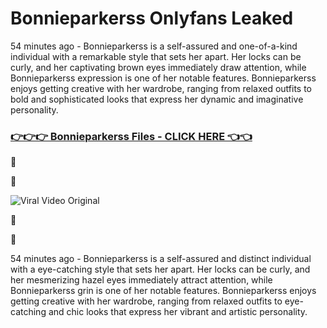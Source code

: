 # Bonnieparkerss Onlyfans Leaked

<p>54 minutes ago - Bonnieparkerss is a self-assured and one-of-a-kind individual with a remarkable style that sets her apart. Her locks can be curly, and her captivating brown eyes immediately draw attention, while Bonnieparkerss expression is one of her notable features. Bonnieparkerss enjoys getting creative with her wardrobe, ranging from relaxed outfits to bold and sophisticated looks that express her dynamic and imaginative personality.</p><p>
<h3><a href="https://fansleaks.com-getfree.pro/bonnieparkerss" rel="nofollow">👉👉👉 Bonnieparkerss Files - CLICK HERE 👈👈</a></h3>
<p>🔻</p>
<p>🔻</p> <p>
<a href="https://fansleaks.com-getfree.pro/bonnieparkerss" rel="nofollow"><img src="https://i.imgur.com/0ZbtXZ5.gif" alt="Viral Video Original" style="max-width: 100%; display: inline-block;" data-target="animated-image.originalImage"></a>
<p>🔻</p>
<p>🔻</p> <p>54 minutes ago - Bonnieparkerss is a self-assured and distinct individual with a eye-catching style that sets her apart. Her locks can be curly, and her mesmerizing hazel eyes immediately attract attention, while Bonnieparkerss grin is one of her notable features. Bonnieparkerss enjoys getting creative with her wardrobe, ranging from relaxed outfits to eye-catching and chic looks that express her vibrant and artistic personality.</p>